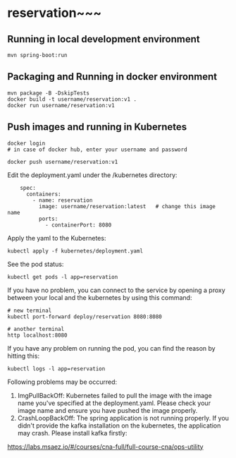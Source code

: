 # reservation~~~

## Running in local development environment

```
mvn spring-boot:run
```

## Packaging and Running in docker environment

```
mvn package -B -DskipTests
docker build -t username/reservation:v1 .
docker run username/reservation:v1
```

## Push images and running in Kubernetes

```
docker login 
# in case of docker hub, enter your username and password

docker push username/reservation:v1
```

Edit the deployment.yaml under the /kubernetes directory:
```
    spec:
      containers:
        - name: reservation
          image: username/reservation:latest   # change this image name
          ports:
            - containerPort: 8080

```

Apply the yaml to the Kubernetes:
```
kubectl apply -f kubernetes/deployment.yaml
```

See the pod status:
```
kubectl get pods -l app=reservation
```

If you have no problem, you can connect to the service by opening a proxy between your local and the kubernetes by using this command:
```
# new terminal
kubectl port-forward deploy/reservation 8080:8080

# another terminal
http localhost:8080
```

If you have any problem on running the pod, you can find the reason by hitting this:
```
kubectl logs -l app=reservation
```

Following problems may be occurred:

1. ImgPullBackOff:  Kubernetes failed to pull the image with the image name you've specified at the deployment.yaml. Please check your image name and ensure you have pushed the image properly.
1. CrashLoopBackOff: The spring application is not running properly. If you didn't provide the kafka installation on the kubernetes, the application may crash. Please install kafka firstly:

https://labs.msaez.io/#/courses/cna-full/full-course-cna/ops-utility

